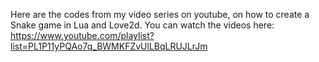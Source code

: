 Here are the codes from my video series on youtube, on how to create a Snake game in Lua and Love2d.
You can watch the videos here: https://www.youtube.com/playlist?list=PL1P11yPQAo7q_BWMKFZvUlLBqLRUJLrJm
